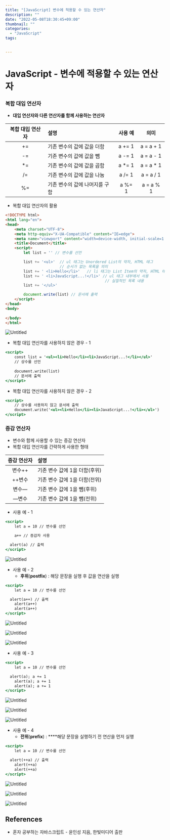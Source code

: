 ```yaml
---
title: "[JavaScript] 변수에 적용할 수 있는 연산자"
description: ""
date: "2022-05-08T18:30:45+09:00"
thumbnail: ""
categories:
  - "JavaScript"
tags:
 

---
```

<!--more-->
# JavaScript - 변수에 적용할 수 있는 연산자

### 복합 대입 연산자

- **대입 연산자와 다른 연산자를 함께 사용하는 연산자**

| 복합 대입 연산자  | 설명                |  사용 예   |     의미     |
|:----------:|:------------------|:-------:|:----------:|
|     +=     | 기존 변수의 값에 값을 더함   | a += 1  | a = a + 1  |
|     -=     | 기존 변수의 값에 값을 뺌    | a -= 1  | a = a - 1  |
|     *=     | 기존 변수의 값에 값을 곱함   | a *= 1  | a = a * 1  |
|     /=     | 기존 변수의 값에 값을 나눔   | a /= 1  | a = a / 1  |
|     %=     | 기존 변수의 값에 나머지를 구함 | a %= 1  | a = a % 1  |
- 복합 대입 연산자의 활용

```html
<!DOCTYPE html>
<html lang="en">
<head>
    <meta charset="UTF-8">
    <meta http-equiv="X-UA-Compatible" content="IE=edge">
    <meta name="viewport" content="width=device-width, initial-scale=1.0">
    <title>Document</title>
    <script>
        let list = '' // 변수를 선언

        list += '<ul>'  // ul 태그는 Unordered List의 약자, HTML 태그
                        // 순서가 없는 목록을 의미
        list += ' <li>Hello</li>'   // li 태그는 List Item의 약자, HTML 태그
        list += ' <li>JavaScript...!</li>' // ul 태그 내부에서 사용
                                            // 실질적인 목록 내용
        list += '</ul>'

        document.write(list) // 문서에 출력
    </script>
</head>
<body>
    
</body>
</html>
```

![Untitled](/images/lang_javascript/JavaScript_변수에_적용할_수_있는_연산자/Untitled.png)

- 복합 대입 연산자를 사용하지 않은 경우 - 1

```jsx
<script>
	const list = '<ul><li>Hello</li><li>JavaScript...!</li></ul>'
	// 상수를 선언
	
	document.write(list)
	// 문서에 출력
</script>
```

- 복합 대입 연산자를 사용하지 않은 경우 - 2

```jsx
<script>
	// 상수를 사용하지 않고 문서에 출력
	document.write('<ul><li>Hello</li><li>JavaScript...!</li></ul>')
</script>
```

### 증감 연산자

- 변수와 함께 사용할 수 있는 증감 연산자
- 복합 대입 연산자를 간략하게 사용한 형태

| 증감 연산자  | 설명                 |
|:-------:|:-------------------|
|  변수++   | 기존 변수 값에 1을 더함(후위) |
|  ++변수   | 기존 변수 값에 1을 더함(전위) |
|   변수—   | 기존 변수 값에 1을 뺌(후위)  |
|   —변수   | 기존 변수 값에 1을 뺌(전위)  |
- 사용 예 - 1

```jsx
<script>
	let a = 10 // 변수를 선언

	a++ // 증감자 사용

  alert(a) // 출력
</script>
```

![Untitled](/images/lang_javascript/JavaScript_변수에_적용할_수_있는_연산자/Untitled%201.png)

- 사용 예 - 2
    - **후위**(**postfix**) : 해당 문장을 실행 후 값을 연산을 실행

```jsx
<script>
	let a = 10 // 변수를 선언

  alert(a++) // 출력
	alert(a++)
	alert(a++)
</script>
```

![Untitled](/images/lang_javascript/JavaScript_변수에_적용할_수_있는_연산자/Untitled%202.png)

![Untitled](/images/lang_javascript/JavaScript_변수에_적용할_수_있는_연산자/Untitled%203.png)

![Untitled](/images/lang_javascript/JavaScript_변수에_적용할_수_있는_연산자/Untitled%204.png)

- 사용 예 - 3

```jsx
<script>
	let a = 10 // 변수를 선언

  alert(a); a += 1 
	alert(a); a += 1
	alert(a); a += 1
</script>
```

![Untitled](/images/lang_javascript/JavaScript_변수에_적용할_수_있는_연산자/Untitled%205.png)

![Untitled](/images/lang_javascript/JavaScript_변수에_적용할_수_있는_연산자/Untitled%206.png)

![Untitled](/images/lang_javascript/JavaScript_변수에_적용할_수_있는_연산자/Untitled%207.png)

- 사용 예 - 4
    - **전위**(**prefix**) : ****해당 문장을 실행하기 전 연산을 먼저 실행

```jsx
<script>
	let a = 10 // 변수를 선언

  alert(++a) // 출력
	alert(++a)
	alert(++a)
</script>
```

![Untitled](/images/lang_javascript/JavaScript_변수에_적용할_수_있는_연산자/Untitled%208.png)

![Untitled](/images/lang_javascript/JavaScript_변수에_적용할_수_있는_연산자/Untitled%209.png)

![Untitled](/images/lang_javascript/JavaScript_변수에_적용할_수_있는_연산자/Untitled%2010.png)

## References

- 혼자 공부하는 자바스크립트 - 윤인성 지음, 한빛미디어 출판